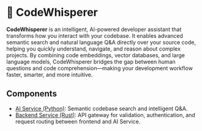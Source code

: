 # 🧠 CodeWhisperer

**CodeWhisperer** is an intelligent, AI-powered developer assistant that transforms how you interact with your codebase. It enables advanced semantic search and natural language Q&A directly over your source code, helping you quickly understand, navigate, and reason about complex projects. By combining code embeddings, vector databases, and large language models, CodeWhisperer bridges the gap between human questions and code comprehension—making your development workflow faster, smarter, and more intuitive.

## Components

- [AI Service (Python)](ai-service/README.md): Semantic codebase search and intelligent Q&A.
- [Backend Service (Rust)](backend/README.md): API gateway for validation, authentication, and request routing between frontend and AI Service.
